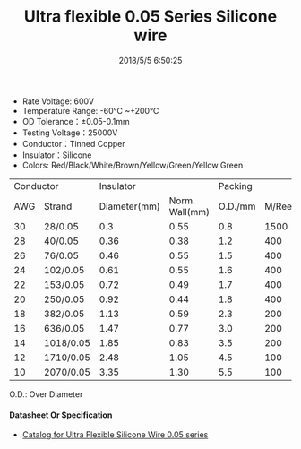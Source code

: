 ﻿---
layout: post 
title: Ultra flexible 0.05 Series Silicone wire
tags: FN10
categories: wire-cable
overview:  Ultra flexible 0.05 Series Silicone wire
series: FN10
part_number: 10-3239
thumb_img: static/1-thumb-20200325145810.jpg
image: static/1-20200325145810.jpg
date: 2018/5/5 6:50:25
permalink: /wire-cable/ultra-flexible-silicon-005-series.html
---


* Rate Voltage: 600V
* Temperature Range: -60℃ ~+200℃ 
* OD Tolerance：±0.05-0.1mm
* Testing Voltage：25000V
* Conductor：Tinned Copper
* Insulator：Silicone
* Colors: Red/Black/White/Brown/Yellow/Green/Yellow Green



<table class="table table-bordered table-hover table-condensed">
  <tr class="info">
    <td colspan="2"> Conductor </td>
    <td colspan="2"> Insulator </td>
    <td colspan="2">Packing </td>
    </tr>
  <tr class="success">
    <td>AWG </td>
    <td>Strand </td>
    <td>Diameter(mm) </td>
    <td>Norm. Wall(mm)</td>
    <td>O.D./mm </td>
    <td>M/Reels </td>
  </tr>
  <tr>
    <td>30</td>
    <td>28/0.05</td>
    <td>0.3</td>
    <td>0.55</td>
    <td>0.8</td>
    <td>1500</td>
  </tr>
  <tr>
    <td>28</td>
    <td>40/0.05</td>
    <td>0.36</td>
    <td>0.38</td>
    <td>1.2</td>
    <td>400</td>
  </tr>
  <tr>
    <td>26</td>
    <td>76/0.05</td>
    <td>0.46</td>
    <td>0.55</td>
    <td>1.5</td>
    <td>400</td>
  </tr>
  <tr>
    <td>24</td>
    <td>102/0.05</td>
    <td>0.61</td>
    <td>0.55</td>
    <td>1.6</td>
    <td>400</td>
  </tr>
  <tr>
    <td>22</td>
    <td>153/0.05</td>
    <td>0.72</td>
    <td>0.49</td>
    <td>1.7</td>
    <td>400</td>
  </tr>
  <tr>
    <td>20</td>
    <td>250/0.05</td>
    <td>0.92</td>
    <td>0.44</td>
    <td>1.8</td>
    <td>400</td>
  </tr>
  <tr>
    <td>18</td>
    <td>382/0.05</td>
    <td>1.13</td>
    <td>0.59</td>
    <td>2.3</td>
    <td>200</td>
  </tr>
  <tr>
    <td>16</td>
    <td>636/0.05</td>
    <td>1.47</td>
    <td>0.77</td>
    <td>3.0</td>
    <td>200</td>
  </tr>
  <tr>
    <td>14</td>
    <td>1018/0.05</td>
    <td>1.85</td>
    <td>0.83</td>
    <td>3.5</td>
    <td>200</td>
  </tr>
  <tr>
    <td>12</td>
    <td>1710/0.05</td>
    <td>2.48</td>
    <td>1.05</td>
    <td>4.5</td>
    <td>100</td>
  </tr>
  <tr>
    <td>10</td>
    <td>2070/0.05</td>
    <td>3.35</td>
    <td>1.30</td>
    <td>5.5</td>
    <td>100</td>
  </tr>
</table>

O.D.: Over Diameter 

#### Datasheet Or Specification

* [Catalog for Ultra Flexible Silicone Wire 0.05 series](/assets/catalogs/catalog-flexible-silicone-005.pdf)